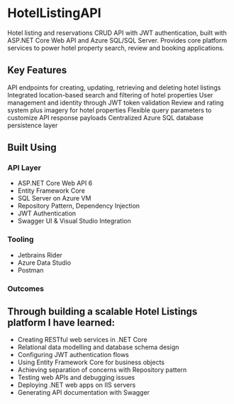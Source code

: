 <h1 id="hotellistingapi">HotelListingAPI</h1>
<p>Hotel listing and reservations CRUD API with JWT authentication, built with ASP.NET Core Web API and Azure SQL/SQL Server. Provides core platform services to power hotel property search, review and booking applications.</p>
<h2 id="key-features">Key Features</h2>
<p>API endpoints for creating, updating, retrieving and deleting hotel listings
Integrated location-based search and filtering of hotel properties
User management and identity through JWT token validation
Review and rating system plus imagery for hotel properties
Flexible query parameters to customize API response payloads
Centralized Azure SQL database persistence layer</p>
<h2 id="built-using">Built Using</h2>
<h3 id="api-layer">API Layer</h3>
<ul>
<li>ASP.NET Core Web API 6</li>
<li>Entity Framework Core</li>
<li>SQL Server on Azure VM</li>
<li>Repository Pattern, Dependency Injection</li>
<li>JWT Authentication</li>
<li>Swagger UI &amp; Visual Studio Integration</li>
</ul>
<h3 id="tooling">Tooling</h3>
<ul>
<li>Jetbrains Rider</li>
<li>Azure Data Studio</li>
<li>Postman</li>
</ul>
<h3 id="outcomes">Outcomes</h3>
<h2 id="through-building-a-scalable-hotel-listings-platform-i-have-learned">Through building a scalable Hotel Listings platform I have learned:</h2>
<ul>
<li>Creating RESTful web services in .NET Core</li>
<li>Relational data modelling and database schema design</li>
<li>Configuring JWT authentication flows</li>
<li>Using Entity Framework Core for business objects</li>
<li>Achieving separation of concerns with Repository pattern</li>
<li>Testing web APIs and debugging issues</li>
<li>Deploying .NET web apps on IIS servers</li>
<li>Generating API documentation with Swagger</li>
</ul>
